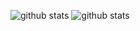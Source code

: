 ![github stats](https://github-readme-stats.vercel.app/api?username=ti-pneubras&show_icons=true)
![github stats](https://github-readme-stats.vercel.app/api/top-langs/?username=ti-pneubras&layout=compact)

<!--
<p align="center">
  <a href="https://github.com/ti-pneubras">
    <img height="50" width="50" src="https://cdn.jsdelivr.net/npm/simple-icons@3.0.1/icons/github.svg">  
  </a>
  <h4 align="center"><code>📊 𝙶𝚒𝚝𝙷𝚞𝚋 𝙼𝚎𝚝𝚛𝚒𝚌𝚜</code></h4>
</p>

<p align="center">
  <a href='https://github.com/prathimacode-hub/'>
    <img width="75%" src="https://github.com/prathimacode-hub/ti-pneubras/blob/master/metrics.svg"/>
    <img src="https://github.com/ti-pneubras/ti-pneubras/blob/master/metrics.detailed.svg" width="75%"/>
  </a>
</p> -->
